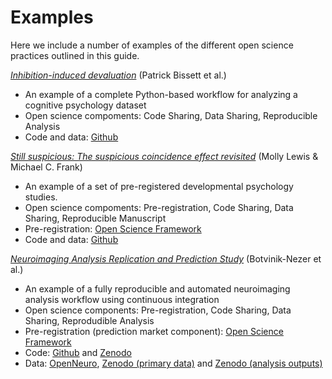# Examples

Here we include a number of examples of the different open science practices outlined in this guide.

*[Inhibition-induced devaluation](https://osf.io/9nupt/)* (Patrick Bissett et al.)

- An example of a complete Python-based workflow for analyzing a cognitive psychology dataset
- Open science compoments: Code Sharing, Data Sharing, Reproducible Analysis
- Code and data: [Github](https://github.com/poldrack/open_science_examples/tree/master/IID)


*[Still suspicious: The suspicious coincidence effect revisited](https://doi.org/10.1177/0956797618794931)* (Molly Lewis & Michael C. Frank)

- An example of a set of pre-registered developmental psychology studies.
- Open science compoments: Pre-registration, Code Sharing, Data Sharing, Reproducible Manuscript
- Pre-registration: [Open Science Framework](https://osf.io/yekhj/)
- Code and data: [Github](https://github.com/mllewis/XTMEM)

*[Neuroimaging Analysis Replication and Prediction Study](https://pubmed.ncbi.nlm.nih.gov/32483374/)* (Botvinik-Nezer et al.)

- An example of a fully reproducible and automated neuroimaging analysis workflow using continuous integration
- Open science components: Pre-registration, Code Sharing, Data Sharing, Reprodudible Analysis
- Pre-registration (prediction market component): [Open Science Framework](https://osf.io/59ksz/)
- Code: [Github](https://github.com/poldrack/narps) and [Zenodo](https://doi.org/10.5281/zenodo.3709273)
- Data: [OpenNeuro](https://doi.org/10.18112/openneuro.ds001734.v1.0.4), [Zenodo (primary data)](https://zenodo.org/record/3528329/files/narps_origdata_1.0.tgz) and [Zenodo (analysis outputs)](https://doi.org/10.5281/zenodo.3709275)